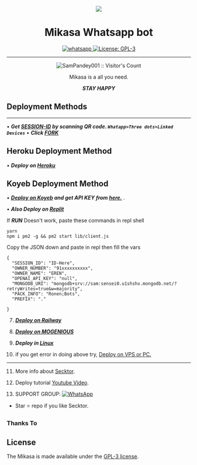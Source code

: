   <p align="center">
<a href="https://github.com/X-sensei/Mikasaa">
    <img src="[https://graph.org/file/c5fdb51133b7a7d568954.jpg]">
  </a>
    <h1 align="center">Mikasa Whatsapp bot</h1>
  </a>
</p>
   
<p align="center">

  <a aria-label="Join our chats" href="" target="_blank">
    <img alt="whatsapp" src="https://img.shields.io/badge/Join Group-25D366?style=for-the-badge&logo=whatsapp&logoColor=white" />
  </a>
 
  <a aria-label="Mikasa" href="https://github.com/X-sensei/Mikasaa/blob/main/LICENCE" target="_blank">
    <img alt="License: GPL-3" src="https://badges.frapsoft.com/os/gpl/gpl.png?v=103)](https://opensource.org/licenses/GPL-3.0/" target="_blank" />
  </a>
</p>

 
---

<p align="center"><img src="https://profile-counter.glitch.me/{SamPandey001}/count.svg" alt="SamPandey001 :: Visitor's Count" /></p>

  <p align="center"> Mikasa is a all you need. </p>
 
 ***<p align="center"> STAY HAPPY</p>***
 
   
## Deployment Methods
---
• ***Get [SESSION-ID](https://replit.com/@AnonymousLegio1/Ronen) by scanning QR code. `Whatapp>Three dots>Linked Devices`***
•  ***Click [FORK](https://github.com/X-sensei/mikasaa/fork)***
## Heroku Deployment Method
•  ***Deploy on [Heroku](https://dashboard.heroku.com/new?template=https://github.com/X-sensei/Mikasaa)***
## Koyeb Deployment Method
•  ***[Deploy on Koyeb](https://citel-x.herokuapp.com/koyeb) and get API KEY from [here.](https://app.koyeb.com/settings/api)*** .

• ***Also Deploy on [Replit]( https://repl.it/github/X-sensei/mikasaa)***

If ***RUN*** Doesn't work, paste these commands in repl shell

```
yarn
npm i pm2 -g && pm2 start lib/client.js
```
Copy the JSON down and paste in repl then fill the vars

```
{
  "SESSION_ID": "ID-Here",
  "OWNER_NUMBER": "91xxxxxxxxxx",
  "OWNER_NAME": "EREN",
  "OPENAI_API_KEY": "null",
  "MONGODB_URI": "mongodb+srv://sam:sensei0.u1shshv.mongodb.net/?retryWrites=true&w=majority",
  "PACK_INFO": "Ronen;Bots",
  "PREFIX": "."
   
}
```

7.  ***[Deploy on Railway](https://citel-x.herokuapp.com/railway)***

8. ***[Deploy on MOGENIOUS](https://github.com/SamPandey001/Secktor-Md/wiki/Deploy-on-MOGENIOUS)***
  
9. ***Deploy in [Linux](https://github.com/SamPandey001/Secktor-Deploy#deploy-in-any-shell-including-termux)***

10. if you get error in doing above try, [Deploy on VPS or PC.](https://github.com/SamPandey001/Secktor-Md/blob/main/deploy-on-vps.md)
---
11. More info about [Secktor](https://citel-x.herokuapp.com/).
12. Deploy tutorial [Youtube Video](https://citel-x.herokuapp.com/youtube).

13. SUPPORT GROUP: <a href=""><img alt="WhatsApp" src="https://camo.githubusercontent.com/2157131829ac512183ee8f8b6c6f803688a4cc66a2e686602844e80478401a7c/68747470733a2f2f696d672e736869656c64732e696f2f62616467652f4a6f696e2047726f75702d3235443336363f7374796c653d666f722d7468652d6261646765266c6f676f3d7768617473617070266c6f676f436f6c6f723d7768697465"/></a>

- Star ⭐ repo if you like Secktor.
### Thanks To

## License

The Mikasa is made available under the [GPL-3 license](https://github.com/SamPandey001/Secktor-Md/blob/main/LICENCE). 
